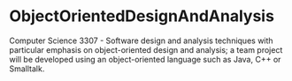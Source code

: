 # ObjectOrientedDesignAndAnalysis
Computer Science 3307 - Software design and analysis techniques with particular emphasis on object-oriented design and analysis; a team project will be developed using an object-oriented language such as Java, C++ or Smalltalk. 
